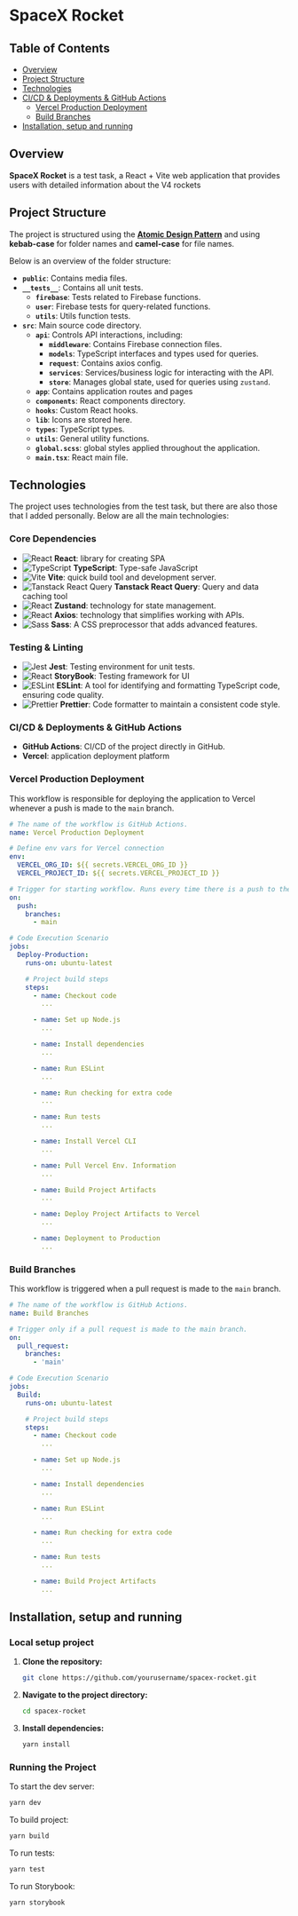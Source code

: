 # SpaceX Rocket

## Table of Contents

- [Overview](#overview)
- [Project Structure](#project-structure)
- [Technologies](#technologies)
- [CI/CD & Deployments & GitHub Actions](#cicd-with-deployments-with-github-actions)
  - [Vercel Production Deployment](#vercel-production-deployment)
  - [Build Branches](#build-branches)
- [Installation, setup and running](#installation-setup-and-running)

## Overview

**SpaceX Rocket** is a test task, a React + Vite web application that provides users with detailed information about the V4 rockets

## Project Structure

The project is structured using the **<a href="https://medium.com/@janelle.wg/atomic-design-pattern-how-to-structure-your-react-application-2bb4d9ca5f97">Atomic Design Pattern</a>** 
and using **kebab-case** for folder names and **camel-case** for file names. 

Below is an overview of the folder structure:

- **`public`**: Contains media files.
- **`__tests__`**: Contains all unit tests.
   - **`firebase`**: Tests related to Firebase functions.
   - **`user`**: Firebase tests for query-related functions.
   - **`utils`**: Utils function tests.
- **`src`**: Main source code directory.
   - **`api`**: Controls API interactions, including:
     - **`middleware`**: Contains Firebase connection files.
     - **`models`**: TypeScript interfaces and types used for queries.
     - **`request`**: Contains axios config.
     - **`services`**: Services/business logic for interacting with the API.
     - **`store`**: Manages global state, used for queries using `zustand`.
   - **`app`**: Contains application routes and pages
   - **`components`**: React components directory.
   - **`hooks`**: Custom React hooks.
   - **`lib`**: Icons are stored here.
   - **`types`**: TypeScript types.
   - **`utils`**: General utility functions.
   - **`global.scss`**: global styles applied throughout the application.
   - **`main.tsx`**: React main file.

## Technologies

The project uses technologies from the test task, but there are also those that I added personally. Below are all the main technologies:

### Core Dependencies

- ![React](https://skillicons.dev/icons?i=react) **React**: library for creating SPA
- ![TypeScript](https://skillicons.dev/icons?i=ts) **TypeScript**: Type-safe JavaScript
- ![Vite](https://skillicons.dev/icons?i=vite) **Vite**: quick build tool and development server.
- ![Tanstack React Query](https://skillicons.dev/icons?i=react) **Tanstack React Query**: Query and data caching tool
- ![React](https://skillicons.dev/icons?i=react) **Zustand**: technology for state management.
- ![React](https://skillicons.dev/icons?i=react) **Axios**: technology that simplifies working with APIs.
- ![Sass](https://skillicons.dev/icons?i=sass) **Sass**: A CSS preprocessor that adds advanced features.

### Testing & Linting

- ![Jest](https://skillicons.dev/icons?i=jest) **Jest**: Testing environment for unit tests.
- ![React](https://skillicons.dev/icons?i=react) **StoryBook**: Testing framework for UI
- ![ESLint](https://img.shields.io/badge/eslint-3A33D1?style=for-the-badge&logo=eslint&logoColor=whitehttps://img.shields.io/badge/eslint-3A33D1?style=for-the-badge&logo=eslint&logoColor=white) **ESLint**: A tool for identifying and formatting TypeScript code, ensuring code quality.
- ![Prettier](https://img.shields.io/badge/prettier-1A2C34?style=for-the-badge&logo=prettier&logoColor=F7BA3E) **Prettier**: Code formatter to maintain a consistent code style.

### CI/CD & Deployments & GitHub Actions

- **GitHub Actions**: CI/CD of the project directly in GitHub.
- **Vercel**: application deployment platform

### Vercel Production Deployment

This workflow is responsible for deploying the application to Vercel whenever a push is made to the `main` branch.

```yaml
# The name of the workflow is GitHub Actions.
name: Vercel Production Deployment

# Define env vars for Vercel connection
env:
  VERCEL_ORG_ID: ${{ secrets.VERCEL_ORG_ID }}
  VERCEL_PROJECT_ID: ${{ secrets.VERCEL_PROJECT_ID }}

# Trigger for starting workflow. Runs every time there is a push to the main branch
on:
  push:
    branches:
      - main

# Code Execution Scenario
jobs:
  Deploy-Production:
    runs-on: ubuntu-latest

    # Project build steps
    steps:
      - name: Checkout code
        ...

      - name: Set up Node.js
        ...

      - name: Install dependencies
        ...

      - name: Run ESLint
        ...

      - name: Run checking for extra code
        ...

      - name: Run tests
        ...

      - name: Install Vercel CLI
        ...

      - name: Pull Vercel Env. Information
        ...

      - name: Build Project Artifacts
        ...

      - name: Deploy Project Artifacts to Vercel
        ...

      - name: Deployment to Production
        ...
```

### Build Branches

This workflow is triggered when a pull request is made to the `main` branch.

```yaml
# The name of the workflow is GitHub Actions.
name: Build Branches

# Trigger only if a pull request is made to the main branch.
on:
  pull_request:
    branches:    
      - 'main'

# Code Execution Scenario
jobs:
  Build:
    runs-on: ubuntu-latest

    # Project build steps
    steps:
      - name: Checkout code
        ...

      - name: Set up Node.js
        ...

      - name: Install dependencies
        ...

      - name: Run ESLint
        ...

      - name: Run checking for extra code
        ...

      - name: Run tests
        ...

      - name: Build Project Artifacts
        ...
```

## Installation, setup and running

### Local setup project

1. **Clone the repository:**
    ```bash
    git clone https://github.com/yourusername/spacex-rocket.git
    ```

2. **Navigate to the project directory:**
    ```bash
    cd spacex-rocket
    ```

3. **Install dependencies:**
    ```bash
    yarn install
    ```

### Running the Project

To start the dev server:
```bash
yarn dev
```

To build project:
```bash
yarn build
```

To run tests:
```bash
yarn test
```

To run Storybook:
```bash
yarn storybook
```
